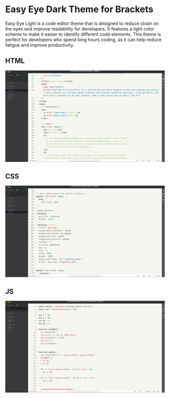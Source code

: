 Easy Eye Dark Theme for Brackets
=====================================

Easy Eye Light is a code editor theme that is designed to reduce strain on the eyes and improve readability for developers. It features a light color scheme to make it easier to identify different code elements. This theme is perfect for developers who spend long hours coding, as it can help reduce fatigue and improve productivity.

## HTML
![HTML Screenshot](/screenshots/html.png)

## CSS
![CSS Screenshot](/screenshots/css.png)

## JS
![JS Screenshot](/screenshots/js.png)
